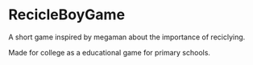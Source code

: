 # RecicleBoyGame
A short game inspired by megaman about the importance of reciclying.

Made for college as a educational game for primary schools.



